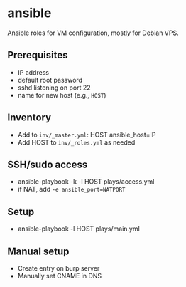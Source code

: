 # ansible
Ansible roles for VM configuration,
mostly for Debian VPS.

## Prerequisites
+ IP address
+ default root password
+ sshd listening on port 22
+ name for new host (e.g., `HOST`)

## Inventory
+ Add to `inv/_master.yml`: HOST ansible_host=IP
+ Add HOST to `inv/_roles.yml` as needed

## SSH/sudo access
+ ansible-playbook -k -l HOST plays/access.yml
+ if NAT, add `-e ansible_port=NATPORT`

## Setup
+ ansible-playbook -l HOST plays/main.yml

## Manual setup
+ Create entry on burp server
+ Manually set CNAME in DNS
